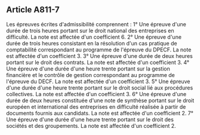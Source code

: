 Article A811-7
----
Les épreuves écrites d'admissibilité comprennent : 1° Une épreuve d'une durée de
trois heures portant sur le droit national des entreprises en difficulté. La
note est affectée d'un coefficient 6. 2° Une épreuve d'une durée de trois heures
consistant en la résolution d'un cas pratique de comptabilité correspondant au
programme de l'épreuve du DPECF. La note est affectée d'un coefficient 3. 3° Une
épreuve d'une durée de deux heures portant sur le droit des contrats. La note
est affectée d'un coefficient 3. 4° Une épreuve d'une durée d'une heure trente
portant sur la gestion financière et le contrôle de gestion correspondant au
programme de l'épreuve du DECF. La note est affectée d'un coefficient 3. 5° Une
épreuve d'une durée d'une heure trente portant sur le droit social lié aux
procédures collectives. La note est affectée d'un coefficient 3. 6° Une épreuve
d'une durée de deux heures constituée d'une note de synthèse portant sur le
droit européen et international des entreprises en difficulté réalisée à partir
de documents fournis aux candidats. La note est affectée d'un coefficient 2. 7°
Une épreuve d'une durée d'une heure trente portant sur le droit des sociétés et
des groupements. La note est affectée d'un coefficient 2.
